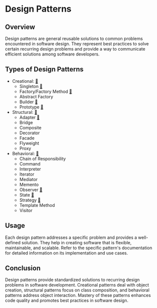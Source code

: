 # Design Patterns

## Overview

Design patterns are general reusable solutions to common problems encountered in software design. They represent best
practices to solve certain recurring design problems and provide a way to communicate efficient solutions among software
developers.

## Types of Design Patterns

- Creational: [🔗](./src/creational)
    - Singleton [🔗](./src/creational/singleton)
    - Factory/Factory Method [🔗](./src/creational/factorymethod)
    - Abstract Factory
    - Builder  [🔗](./src/creational/builder)
    - Prototype  [🔗](./src/creational/prototype)
- Structural:  [🔗](./src/structural)
    - Adapter  [🔗](./src/structural/adapter)
    - Bridge
    - Composite
    - Decorator
    - Facade
    - Flyweight
    - Proxy
- Behavioral: [🔗](./src/behavioral)
    - Chain of Responsibility
    - Command
    - Interpreter
    - Iterator
    - Mediator
    - Memento
    - Observer [🔗](./src/behavioral/observer)
    - State [🔗](./src/behavioral/state)
    - Strategy [🔗](./src/behavioral/strategy)
    - Template Method
    - Visitor

## Usage

Each design pattern addresses a specific problem and provides a well-defined solution. They help in creating software
that is flexible, maintainable, and scalable.
Refer to the specific pattern's documentation for detailed information on its implementation and use cases.

## Conclusion

Design patterns provide standardized solutions to recurring design problems in software development. Creational patterns
deal with object creation, structural patterns focus on class composition, and behavioral patterns address object
interaction. Mastery of these patterns enhances code quality and promotes best practices in software design.